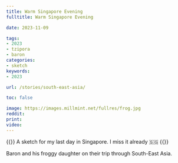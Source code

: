```yaml
---
title: Warm Singapore Evening
fulltitle: Warm Singapore Evening

date: 2023-11-09

tags:
- 2023
- tzipora
- baron
categories:
- sketch
keywords:
- 2023

url: /stories/south-east-asia/

toc: false

image: https://images.millmint.net/fullres/frog.jpg
reddit:
print:
video:
---
```

{{<note caption>}}
A sketch for my last day in Singapore. I miss it already 🇸🇬
{{</note>}}

Baron and his froggy daughter on their trip through South-East Asia.
